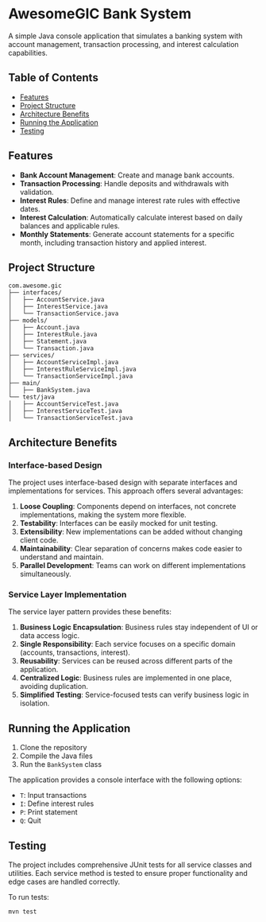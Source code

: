 # AwesomeGIC Bank System

A simple Java console application that simulates a banking system with account management, transaction processing, and interest calculation capabilities.

## Table of Contents
- [Features](#features)
- [Project Structure](#project-structure)
- [Architecture Benefits](#architecture-benefits)
- [Running the Application](#running-the-application)
- [Testing](#testing)

## Features

- **Bank Account Management**: Create and manage bank accounts.
- **Transaction Processing**: Handle deposits and withdrawals with validation.
- **Interest Rules**: Define and manage interest rate rules with effective dates.
- **Interest Calculation**: Automatically calculate interest based on daily balances and applicable rules.
- **Monthly Statements**: Generate account statements for a specific month, including transaction history and applied interest.

## Project Structure
```
com.awesome.gic
├── interfaces/
│   ├── AccountService.java
│   ├── InterestService.java
│   └── TransactionService.java
├── models/
│   ├── Account.java
│   ├── InterestRule.java
│   ├── Statement.java
│   └── Transaction.java
├── services/
│   ├── AccountServiceImpl.java 
│   ├── InterestRuleServiceImpl.java 
│   └── TransactionServiceImpl.java
├── main/
│   ├── BankSystem.java
└── test/java
│   ├── AccountServiceTest.java
│   ├── InterestServiceTest.java
│   └── TransactionServiceTest.java
```

## Architecture Benefits

### Interface-based Design

The project uses interface-based design with separate interfaces and implementations for services. This approach offers several advantages:

1. **Loose Coupling**: Components depend on interfaces, not concrete implementations, making the system more flexible.
2. **Testability**: Interfaces can be easily mocked for unit testing.
3. **Extensibility**: New implementations can be added without changing client code.
4. **Maintainability**: Clear separation of concerns makes code easier to understand and maintain.
5. **Parallel Development**: Teams can work on different implementations simultaneously.

### Service Layer Implementation

The service layer pattern provides these benefits:

1. **Business Logic Encapsulation**: Business rules stay independent of UI or data access logic.
2. **Single Responsibility**: Each service focuses on a specific domain (accounts, transactions, interest).
3. **Reusability**: Services can be reused across different parts of the application.
4. **Centralized Logic**: Business rules are implemented in one place, avoiding duplication.
5. **Simplified Testing**: Service-focused tests can verify business logic in isolation.

## Running the Application

1. Clone the repository
2. Compile the Java files
3. Run the `BankSystem` class

The application provides a console interface with the following options:
- `T`: Input transactions
- `I`: Define interest rules
- `P`: Print statement
- `Q`: Quit

## Testing

The project includes comprehensive JUnit tests for all service classes and utilities. Each service method is tested to ensure proper functionality and edge cases are handled correctly.

To run tests:
```
mvn test
```
